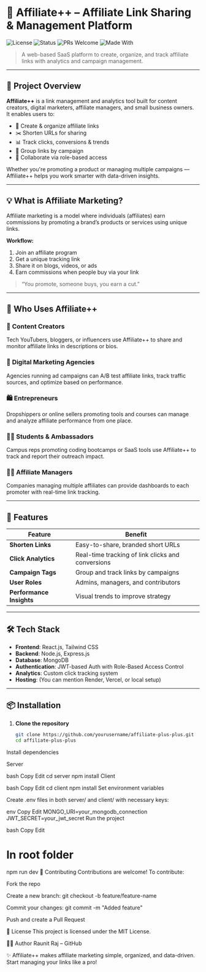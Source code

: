 # 🧩 Affiliate++ – Affiliate Link Sharing & Management Platform

![License](https://img.shields.io/badge/License-MIT-blue.svg)
![Status](https://img.shields.io/badge/status-in%20development-yellow)
![PRs Welcome](https://img.shields.io/badge/PRs-welcome-brightgreen)
![Made With](https://img.shields.io/badge/Made%20with-MERN-blue)

> A web-based SaaS platform to create, organize, and track affiliate links with analytics and campaign management.

---

## 📌 Project Overview

**Affiliate++** is a link management and analytics tool built for content creators, digital marketers, affiliate managers, and small business owners.  
It enables users to:

- 📎 Create & organize affiliate links  
- ✂️ Shorten URLs for sharing  
- 📊 Track clicks, conversions & trends  
- 📁 Group links by campaign  
- 👥 Collaborate via role-based access

Whether you're promoting a product or managing multiple campaigns — Affiliate++ helps you work smarter with data-driven insights.

---

## 💡 What is Affiliate Marketing?

Affiliate marketing is a model where individuals (affiliates) earn commissions by promoting a brand’s products or services using unique links.

**Workflow:**
1. Join an affiliate program
2. Get a unique tracking link
3. Share it on blogs, videos, or ads
4. Earn commissions when people buy via your link

> “You promote, someone buys, you earn a cut.”

---

## 🎯 Who Uses Affiliate++

### 🎥 **Content Creators**
Tech YouTubers, bloggers, or influencers use Affiliate++ to share and monitor affiliate links in descriptions or bios.

### 📣 **Digital Marketing Agencies**
Agencies running ad campaigns can A/B test affiliate links, track traffic sources, and optimize based on performance.

### 🛍️ **Entrepreneurs**
Dropshippers or online sellers promoting tools and courses can manage and analyze affiliate performance from one place.

### 🧑‍🎓 **Students & Ambassadors**
Campus reps promoting coding bootcamps or SaaS tools use Affiliate++ to track and report their outreach impact.

### 🧑‍💼 **Affiliate Managers**
Companies managing multiple affiliates can provide dashboards to each promoter with real-time link tracking.

---

## 🚀 Features

| Feature                 | Benefit                                                                |
|------------------------|-------------------------------------------------------------------------|
| **Shorten Links**       | Easy-to-share, branded short URLs                                       |
| **Click Analytics**     | Real-time tracking of link clicks and conversions                       |
| **Campaign Tags**       | Group and track links by campaigns                                      |
| **User Roles**          | Admins, managers, and contributors                                      |
| **Performance Insights**| Visual trends to improve strategy                                       |

---

## 🛠️ Tech Stack

- **Frontend**: React.js, Tailwind CSS  
- **Backend**: Node.js, Express.js  
- **Database**: MongoDB  
- **Authentication**: JWT-based Auth with Role-Based Access Control  
- **Analytics**: Custom click tracking system  
- **Hosting**: (You can mention Render, Vercel, or local setup)

---

## 📦 Installation

1. **Clone the repository**
   ```bash
   git clone https://github.com/yourusername/affiliate-plus-plus.git
   cd affiliate-plus-plus
Install dependencies

Server

bash
Copy
Edit
cd server
npm install
Client

bash
Copy
Edit
cd client
npm install
Set environment variables

Create .env files in both server/ and client/ with necessary keys:

env
Copy
Edit
MONGO_URI=your_mongodb_connection
JWT_SECRET=your_jwt_secret
Run the project

bash
Copy
Edit
# In root folder
npm run dev
🤝 Contributing
Contributions are welcome! To contribute:

Fork the repo

Create a new branch: git checkout -b feature/feature-name

Commit your changes: git commit -m "Added feature"

Push and create a Pull Request

📄 License
This project is licensed under the MIT License.

🙋‍♂️ Author
Raunit Raj – GitHub

✨ Affiliate++ makes affiliate marketing simple, organized, and data-driven. Start managing your links like a pro!
